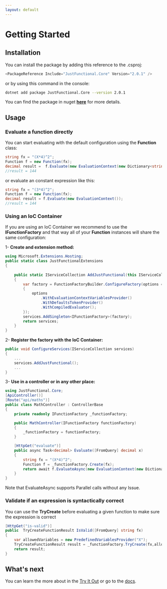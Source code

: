 ```yaml
---
layout: default
---
```


# Getting Started

## Installation

You can install the package by adding this reference to the .csproj:

```C#
<PackageReference Include="JustFunctional.Core" Version="2.0.1" />
```

or by using this command in the console:

```bash
dotnet add package JustFunctional.Core --version 2.0.1
```

You can find the package in nuget **[here](https://www.nuget.org/packages/JustFunctional.Core/)** for more details.

## Usage

### Evaluate a function directly

You can start evaluating with the default configuration using the **Function** class:

```C#
string fx = "(X*4)^2";
Function f = new Function(fx);
decimal result =  f.Evaluate(new EvaluationContext(new Dictionary<string, decimal>() { ["X"] = 3 }));
//result = 144
```

or evaluate an constant expression like this:

```C#
string fx = "(3*4)^2";
Function f = new Function(fx);
decimal result = f.Evaluate(new EvaluationContext());
//result = 144
```

### Using an IoC Container

If you are using an IoC Container we recommend to use the **IFunctionFactory** and that way all of your **Function** instances will share the same configuration:

1- **Create and extension method:**

```C#
using Microsoft.Extensions.Hosting;
public static class JustFunctionalExtensions
{
    
    public static IServiceCollection AddJustFunctional(this IServiceCollection services)
    {
        var factory = FunctionFactoryBuilder.ConfigureFactory(options =>
        {
            options
                .WithEvaluationContextVariablesProvider()
                .WithDefaultsTokenProvider()
                .WithCompiledEvaluator();
        });
        services.AddSingleton<IFunctionFactory>(factory);
        return services;
    }
}
```

2- **Register the factory with the IoC Container:**

```C#
public void ConfigureServices(IServiceCollection services)
{
    ...
    services.AddJustFunctional();
    ...
}
```

3- **Use in a controller or in any other place:**

```C#
using JustFunctional.Core;
[ApiController()]
[Route("api/maths")]
public class MathController : ControllerBase
{
    private readonly IFunctionFactory _functionFactory;

    public MathController(IFunctionFactory functionFactory)
    {
        _functionFactory = functionFactory;
    }

    [HttpGet("evaluate")]
    public async Task<decimal> Evaluate([FromQuery] decimal x)
    {
        string fx = "(X*4)^2";
        Function f = _functionFactory.Create(fx);
        return await f.EvaluateAsync(new EvaluationContext(new Dictionary<string, decimal>() {["X"] = x}));
    }
}
```

Note that EvaluateAsync supports Parallel calls without any Issue.

### Validate if an expression is syntactically correct

You can use the **TryCreate** before evaluating a given function to make sure the expression is correct

```C#
[HttpGet("is-valid")]
public  TryCreateFunctionResult IsValid([FromQuery] string fx)
{
    var allowedVariables = new PredefinedVariablesProvider("X");
    TryCreateFunctionResult result = _functionFactory.TryCreate(fx,allowedVariables);
    return result;
}
```

## What's next

You can learn the more about in the [Try It Out](try-it-out.html) or go to the [docs](../).
